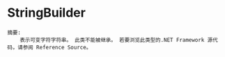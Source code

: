 # StringBuilder

```text
摘要:
    表示可变字符字符串。 此类不能被继承。 若要浏览此类型的.NET Framework 源代码，请参阅 Reference Source。
```
